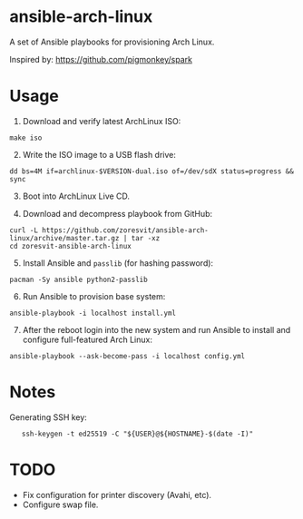 ansible-arch-linux
==================

A set of Ansible playbooks for provisioning Arch Linux.

Inspired by: https://github.com/pigmonkey/spark

Usage
=====

1. Download and verify latest ArchLinux ISO:

  ```
  make iso
  ```

2. Write the ISO image to a USB flash drive:

  ```
  dd bs=4M if=archlinux-$VERSION-dual.iso of=/dev/sdX status=progress && sync
  ```

3. Boot into ArchLinux Live CD.

4. Download and decompress playbook from GitHub:

  ```
  curl -L https://github.com/zoresvit/ansible-arch-linux/archive/master.tar.gz | tar -xz
  cd zoresvit-ansible-arch-linux
  ```

5. Install Ansible and `passlib` (for hashing password):

  ```
  pacman -Sy ansible python2-passlib
  ```

6. Run Ansible to provision base system:

  ```
  ansible-playbook -i localhost install.yml
  ```

7. After the reboot login into the new system and run Ansible to install and
  configure full-featured Arch Linux:

  ```
  ansible-playbook --ask-become-pass -i localhost config.yml
  ```

Notes
=====

Generating SSH key:

```
   ssh-keygen -t ed25519 -C "${USER}@${HOSTNAME}-$(date -I)"
```

TODO
====

- Fix configuration for printer discovery (Avahi, etc).
- Configure swap file.
